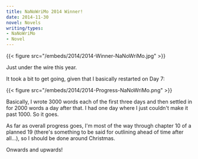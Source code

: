 ```yaml
---
title: NaNoWriMo 2014 Winner!
date: 2014-11-30
novel: Novels
writing/types:
- NaNoWriMo
- Novel
---
```

{{< figure src="/embeds/2014/2014-Winner-NaNoWriMo.jpg" >}}

Just under the wire this year.

<!--more-->

It took a bit to get going, given that I basically restarted on Day 7:

{{< figure src="/embeds/2014/2014-Progress-NaNoWriMo.png" >}}

Basically, I wrote 3000 words each of the first three days and then settled in for 2000 words a day after that. I had one day where I just couldn't make it past 1000. So it goes.

As far as overall progress goes, I'm most of the way through chapter 10 of a planned 19 (there's something to be said for outlining ahead of time after all...), so I should be done around Christmas.

Onwards and upwards!
